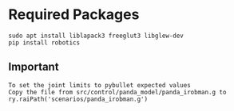 
# Required Packages

```
sudo apt install liblapack3 freeglut3 libglew-dev
pip install robotics
```

## Important

```
To set the joint limits to pybullet expected values
Copy the file from src/control/panda_model/panda_irobman.g to ry.raiPath('scenarios/panda_irobman.g')
```
